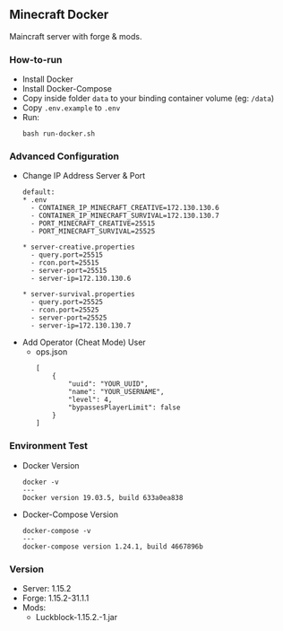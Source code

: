 ## Minecraft Docker

Maincraft server with forge & mods.

### How-to-run
* Install Docker
* Install Docker-Compose
* Copy inside folder `data` to your binding container volume (eg: `/data`)
* Copy `.env.example` to `.env`
* Run:
  ```
  bash run-docker.sh
  ```

### Advanced Configuration
* Change IP Address Server & Port
  ```
  default:
  * .env
    - CONTAINER_IP_MINECRAFT_CREATIVE=172.130.130.6
    - CONTAINER_IP_MINECRAFT_SURVIVAL=172.130.130.7
    - PORT_MINECRAFT_CREATIVE=25515
    - PORT_MINECRAFT_SURVIVAL=25525

  * server-creative.properties
    - query.port=25515
    - rcon.port=25515
    - server-port=25515
    - server-ip=172.130.130.6

  * server-survival.properties
    - query.port=25525
    - rcon.port=25525
    - server-port=25525
    - server-ip=172.130.130.7
  ```
* Add Operator (Cheat Mode) User
  * ops.json
    ```
    [
        {
            "uuid": "YOUR_UUID",
            "name": "YOUR_USERNAME",
            "level": 4,
            "bypassesPlayerLimit": false
        }
    ]
    ```

### Environment Test
* Docker Version
  ```
  docker -v
  ---
  Docker version 19.03.5, build 633a0ea838
  ```

* Docker-Compose Version
  ```
  docker-compose -v
  ---
  docker-compose version 1.24.1, build 4667896b
  ```

### Version
* Server: 1.15.2
* Forge: 1.15.2-31.1.1
* Mods:
  * Luckblock-1.15.2.-1.jar